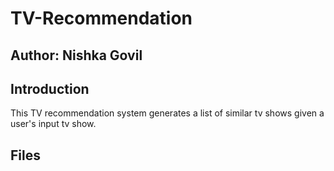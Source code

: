 # TV-Recommendation

## Author: Nishka Govil

## Introduction

This TV recommendation system generates a list of similar tv shows given a user's input tv show.

## Files



